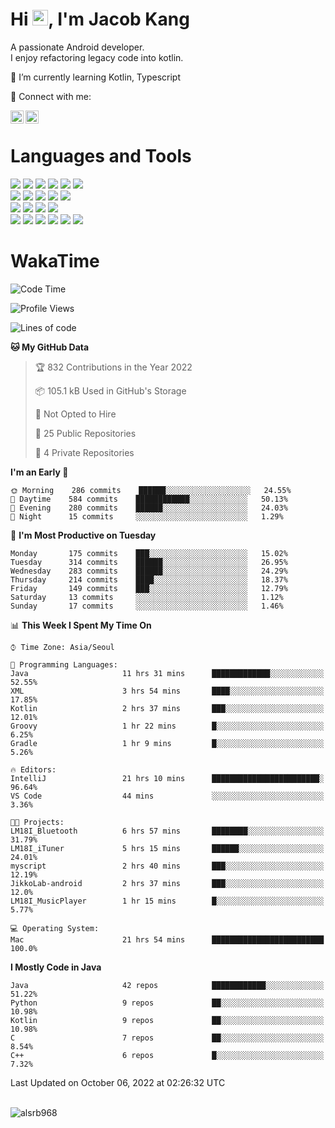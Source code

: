 # Hi <img src="https://media.giphy.com/media/hvRJCLFzcasrR4ia7z/giphy.gif" width="25px">, I'm Jacob Kang
A passionate Android developer.
</br>
I enjoy refactoring legacy code into kotlin.

🌱 I’m currently learning Kotlin, Typescript

🤝 Connect with me:

<a href="https://www.linkedin.com/in/minkyu-kang-b7477b1b2/"><img align="left" src="https://raw.githubusercontent.com/yushi1007/yushi1007/main/images/linkedin.svg" alt="Minkyu Kang | LinkedIn" width="21px"/></a>
<a href="https://www.instagram.com/_jacob_kang/"><img align="left" src="https://raw.githubusercontent.com/yushi1007/yushi1007/main/images/instagram.svg" alt="Jacob Kang | Instagram" width="21px"/></a>

</br>

# Languages and Tools

<div align="left">
<img src="https://img.shields.io/badge/java-007396?logo=java&logoColor=white"/>
<img src="https://img.shields.io/badge/kotlin-7F52FF?logo=kotlin&logoColor=white"/>
<img src="https://img.shields.io/badge/python-3776AB?logo=python&logoColor=white"/>
<img src="https://img.shields.io/badge/bash shell-4EAA25?logo=gnubash&logoColor=white"/>
<img src="https://img.shields.io/badge/c-A8B9CC?logo=c&logoColor=white"/>
<img src="https://img.shields.io/badge/c++-00599C?logo=c%2b%2b&logoColor=white"/>
</div>
<div align="left">
<img src="https://img.shields.io/badge/git-F05032?logo=git&logoColor=white"/>
<img src="https://img.shields.io/badge/github-181717?logo=github&logoColor=white"/>
<img src="https://img.shields.io/badge/mysql-4479A1?logo=mysql&logoColor=white"/>
<img src="https://img.shields.io/badge/sqlite-003B57?logo=sqlite&logoColor=white"/>
<img src="https://img.shields.io/badge/amazon AWS-232F3E?logo=amazonaws&logoColor=white"/>
</div>
<div align="left">
<img src="https://img.shields.io/badge/android-3DDC84?logo=android&logoColor=white"/>
<img src="https://img.shields.io/badge/linux-FCC624?logo=linux&logoColor=white"/>
<img src="https://img.shields.io/badge/flask-000000?logo=flask&logoColor=white"/>
<img src="https://img.shields.io/badge/arduino-00979D?logo=arduino&logoColor=white"/>
</div>
<div align="left">
<img src="https://img.shields.io/badge/slack-4A154B?logo=slack&logoColor=white"/>
<img src="https://img.shields.io/badge/notion-000000?logo=notion&logoColor=white"/>
<img src="https://img.shields.io/badge/jira-0052CC?logo=jira&logoColor=white"/>
<img src="https://img.shields.io/badge/postman-FF6C37?logo=postman&logoColor=white"/>
<img src="https://img.shields.io/badge/intellij-000000?logo=intellijidea&logoColor=white"/>
<img src="https://img.shields.io/badge/pycharm-000000?logo=pycharm&logoColor=white"/>
</div>

# WakaTime

<!--START_SECTION:waka-->
![Code Time](http://img.shields.io/badge/Code%20Time-1%2C302%20hrs%204%20mins-blue)

![Profile Views](http://img.shields.io/badge/Profile%20Views-0-blue)

![Lines of code](https://img.shields.io/badge/From%20Hello%20World%20I%27ve%20Written-170%20Thousand%20lines%20of%20code-blue)

**🐱 My GitHub Data** 

> 🏆 832 Contributions in the Year 2022
 > 
> 📦 105.1 kB Used in GitHub's Storage 
 > 
> 🚫 Not Opted to Hire
 > 
> 📜 25 Public Repositories 
 > 
> 🔑 4 Private Repositories  
 > 
**I'm an Early 🐤** 

```text
🌞 Morning    286 commits    ██████░░░░░░░░░░░░░░░░░░░   24.55% 
🌆 Daytime    584 commits    ████████████░░░░░░░░░░░░░   50.13% 
🌃 Evening    280 commits    ██████░░░░░░░░░░░░░░░░░░░   24.03% 
🌙 Night      15 commits     ░░░░░░░░░░░░░░░░░░░░░░░░░   1.29%

```
📅 **I'm Most Productive on Tuesday** 

```text
Monday       175 commits    ███░░░░░░░░░░░░░░░░░░░░░░   15.02% 
Tuesday      314 commits    ██████░░░░░░░░░░░░░░░░░░░   26.95% 
Wednesday    283 commits    ██████░░░░░░░░░░░░░░░░░░░   24.29% 
Thursday     214 commits    ████░░░░░░░░░░░░░░░░░░░░░   18.37% 
Friday       149 commits    ███░░░░░░░░░░░░░░░░░░░░░░   12.79% 
Saturday     13 commits     ░░░░░░░░░░░░░░░░░░░░░░░░░   1.12% 
Sunday       17 commits     ░░░░░░░░░░░░░░░░░░░░░░░░░   1.46%

```


📊 **This Week I Spent My Time On** 

```text
⌚︎ Time Zone: Asia/Seoul

💬 Programming Languages: 
Java                     11 hrs 31 mins      █████████████░░░░░░░░░░░░   52.55% 
XML                      3 hrs 54 mins       ████░░░░░░░░░░░░░░░░░░░░░   17.85% 
Kotlin                   2 hrs 37 mins       ███░░░░░░░░░░░░░░░░░░░░░░   12.01% 
Groovy                   1 hr 22 mins        █░░░░░░░░░░░░░░░░░░░░░░░░   6.25% 
Gradle                   1 hr 9 mins         █░░░░░░░░░░░░░░░░░░░░░░░░   5.26%

🔥 Editors: 
IntelliJ                 21 hrs 10 mins      ████████████████████████░   96.64% 
VS Code                  44 mins             ░░░░░░░░░░░░░░░░░░░░░░░░░   3.36%

🐱‍💻 Projects: 
LM18I_Bluetooth          6 hrs 57 mins       ████████░░░░░░░░░░░░░░░░░   31.79% 
LM18I_iTuner             5 hrs 15 mins       ██████░░░░░░░░░░░░░░░░░░░   24.01% 
myscript                 2 hrs 40 mins       ███░░░░░░░░░░░░░░░░░░░░░░   12.19% 
JikkoLab-android         2 hrs 37 mins       ███░░░░░░░░░░░░░░░░░░░░░░   12.0% 
LM18I_MusicPlayer        1 hr 15 mins        █░░░░░░░░░░░░░░░░░░░░░░░░   5.77%

💻 Operating System: 
Mac                      21 hrs 54 mins      █████████████████████████   100.0%

```

**I Mostly Code in Java** 

```text
Java                     42 repos            ████████████░░░░░░░░░░░░░   51.22% 
Python                   9 repos             ██░░░░░░░░░░░░░░░░░░░░░░░   10.98% 
Kotlin                   9 repos             ██░░░░░░░░░░░░░░░░░░░░░░░   10.98% 
C                        7 repos             ██░░░░░░░░░░░░░░░░░░░░░░░   8.54% 
C++                      6 repos             █░░░░░░░░░░░░░░░░░░░░░░░░   7.32%

```



 Last Updated on October 06, 2022 at 02:26:32 UTC
<!--END_SECTION:waka-->

</br>

<div align="left">
<img align="left" src="https://github-readme-stats.vercel.app/api/top-langs?username=alsrb968&show_icons=true&locale=en&layout=compact&theme=dark" alt="alsrb968" />
</div>
